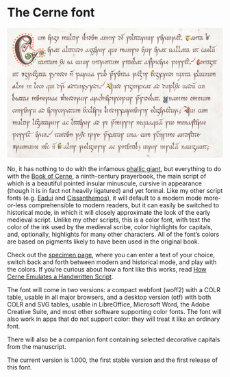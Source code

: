 # The Cerne font

![Sample of Cerne Font](images/Bede-sample-2.jpg)

No, it has nothing to do with the infamous
[phallic giant](https://en.wikipedia.org/wiki/Cerne_Abbas_Giant),
but everything to do with the
[Book of Cerne](https://en.wikipedia.org/wiki/Book_of_Cerne),
a ninth-century prayerbook, the main script of which is a beautiful pointed insular minuscule,
cursive in appearance (though it is in fact not heavily ligatured) and yet formal.
Like my other script fonts (e.g.
[Eadui](https://github.com/psb1558/Eadui-Font) and
[Cissanthemos](https://github.com/psb1558/Cissanthemos-font)),
it will default to a modern mode more-or-less comprehensible to modern readers, but it can easily be switched to historical mode, in which it will
closely approximate the look of the early medieval script.
Unlike my other scripts, this is a color font, with text the color of the ink
used by the medieval scribe, color highlights for capitals, and, optionally,
highlights for many other characters. All of the font’s colors are based on
pigments likely to have been used in the original book.

Check out the [specimen page](https://psb1558.github.io/Cerne-font/), where you
can enter a text of your choice, switch back and forth between modern and
historical mode, and play with the colors. If you’re curious about how a font
like this works, read [How Cerne Emulates a Handwritten Script](https://psb1558.github.io/Cerne-font/howitworks.html).

The font will come in two versions: a compact webfont (woff2) with a COLR table, usable
in all major browsers, and a desktop version (otf) with both COLR and SVG tables,
usable in LibreOffice, Microsoft Word, the Adobe Creative Suite, and most
other software supporting color fonts. The font will also work in apps that do
not support color: they will treat it like an ordinary font.

There will also be a companion font containing selected decorative capitals
from the manuscript.

The current version is 1.000, the first stable version and the first release
of this font.
